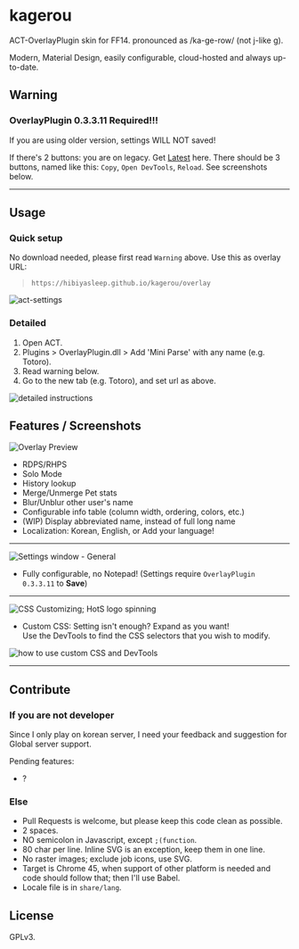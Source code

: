 # kagerou

ACT-OverlayPlugin skin for FF14. pronounced as /ka-ge-row/ (not j-like g).

Modern, Material Design, easily configurable, cloud-hosted and always up-to-date.

## Warning

### **OverlayPlugin 0.3.3.11** Required!!!

If you are using older version, settings WILL NOT saved!

If there's 2 buttons: you are on legacy. Get [Latest](https://github.com/hibiyasleep/OverlayPlugin/releases/latest) here.
   There should be 3 buttons, named like this: `Copy`, `Open DevTools`, `Reload`. See screenshots below.

---

## Usage

### Quick setup

No download needed, please first read `Warning` above.
Use this as overlay URL:

> `https://hibiyasleep.github.io/kagerou/overlay`

![act-settings](https://veltall.github.io/kagerou/images/act-settings.png)

### Detailed

1. Open ACT.
2. Plugins > OverlayPlugin.dll > Add 'Mini Parse' with any name (e.g. Totoro).
3. Read warning below.
4. Go to the new tab (e.g. Totoro), and set url as above.

![detailed instructions](https://veltall.github.io/kagerou/images/totoro.png)


## Features / Screenshots

![Overlay Preview](https://d.hibiya.moe/obZ.png)

* RDPS/RHPS
* Solo Mode
* History lookup
* Merge/Unmerge Pet stats
* Blur/Unblur other user's name
* Configurable info table (column width, ordering, colors, etc.)
* (WIP) Display abbreviated name, instead of full long name
* Localization: Korean, English, or Add your language!

---

![Settings window - General](https://d.hibiya.moe/zLm.png)

* Fully configurable, no Notepad! (Settings require `OverlayPlugin 0.3.3.11` to **Save**)

---

![CSS Customizing; HotS logo spinning](https://d.hibiya.moe/rne.png)

* Custom CSS: Setting isn't enough? Expand as you want!  
Use the DevTools to find the CSS selectors that you wish to modify.

![how to use custom CSS and DevTools](https://veltall.github.io/kagerou/images/custom-css.png)

---

## Contribute

### If you are not developer

Since I only play on korean server, I need your feedback and suggestion for
Global server support.

Pending features:

* ?

### Else

* Pull Requests is welcome, but please keep this code clean as possible.
* 2 spaces.
* NO semicolon in Javascript, except `;(function`.
* 80 char per line. Inline SVG is an exception, keep them in one line.
* No raster images; exclude job icons, use SVG.
* Target is Chrome 45, when support of other platform is needed and code should
  follow that; then I'll use Babel.
* Locale file is in `share/lang`.

## License

GPLv3.
